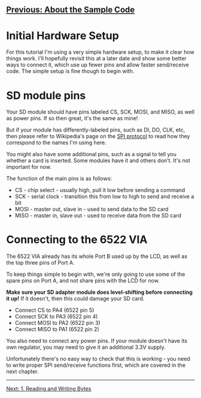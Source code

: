 [Previous: About the Sample Code](0b_SampleCode.md)
---

# Initial Hardware Setup

For this tutorial I'm using a very simple hardware setup, to make it clear how
things work.  I'll hopefully revisit this at a later date and show some better
ways to connect it, which use up fewer pins and allow faster send/receive code.
The simple setup is fine though to begin with.

# SD module pins

Your SD module should have pins labeled CS, SCK, MOSI, and MISO, as well as
power pins.  If so then great, it's the same as mine!

But if your module has differently-labeled pins, such as DI, DO, CLK, etc, then
please refer to Wikipedia's page on the [SPI protocol](https://en.wikipedia.org/wiki/Serial_Peripheral_Interface) 
to read how they correspond to the names I'm using here.

You might also have some additional pins, such as a signal to tell you whether
a card is inserted.  Some modules have it and others don't.  It's not important
for now.

The function of the main pins is as follows:
* CS - chip select - usually high, pull it low before sending a command
* SCK - serial clock - transition this from low to high to send and receive a bit
* MOSI - master out, slave in - used to send data to the SD card
* MISO - master in, slave out - used to receive data from the SD card

# Connecting to the 6522 VIA

The 6522 VIA already has its whole Port B used up by the LCD, as well as the
top three pins of Port A.

To keep things simple to begin with, we're only going to use some of the spare
pins on Port A, and not share pins with the LCD for now.

__Make sure your SD adapter module does level-shifting before connecting it up!__
If it doesn't, then this could damage your SD card.

* Connect CS to PA4 (6522 pin 5)
* Connect SCK to PA3 (6522 pin 4)
* Connect MOSI to PA2 (6522 pin 3)
* Connect MISO to PA1 (6522 pin 2)

You also need to connect any power pins.  If your module doesn't have its own
regulator, you may need to give it an additional 3.3V supply.  

Unfortunately there's no easy way to check that this is working - you need to
write proper SPI send/receive functions first, which are covered in the next
chapter.

---
[Next: 1. Reading and Writing Bytes](1_ReadingWritingBytes.md)

